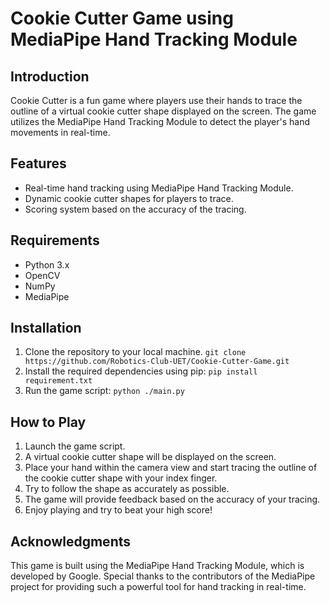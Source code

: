 # Cookie Cutter Game using MediaPipe Hand Tracking Module

## Introduction
Cookie Cutter is a fun game where players use their hands to trace the outline of a virtual cookie cutter shape displayed on the screen. The game utilizes the MediaPipe Hand Tracking Module to detect the player's hand movements in real-time.

## Features
- Real-time hand tracking using MediaPipe Hand Tracking Module.
- Dynamic cookie cutter shapes for players to trace.
- Scoring system based on the accuracy of the tracing.

## Requirements
- Python 3.x
- OpenCV
- NumPy
- MediaPipe

## Installation
1. Clone the repository to your local machine.
```git clone https://github.com/Robotics-Club-UET/Cookie-Cutter-Game.git```
2. Install the required dependencies using pip:
```pip install requirement.txt```
3. Run the game script:
```python ./main.py```

## How to Play
1. Launch the game script.
2. A virtual cookie cutter shape will be displayed on the screen.
3. Place your hand within the camera view and start tracing the outline of the cookie cutter shape with your index finger.
4. Try to follow the shape as accurately as possible.
5. The game will provide feedback based on the accuracy of your tracing.
6. Enjoy playing and try to beat your high score!

## Acknowledgments
This game is built using the MediaPipe Hand Tracking Module, which is developed by Google. Special thanks to the contributors of the MediaPipe project for providing such a powerful tool for hand tracking in real-time.

